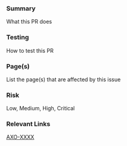 ### Summary
What this PR does

### Testing
How to test this PR

### Page(s)
List the page(s) that are affected by this issue

### Risk
Low, Medium, High, Critical

### Relevant Links
[AXO-XXXX](https://addventuresengineering.axosoft.com/ViewItem.aspx?type=features&id=XXXX)
